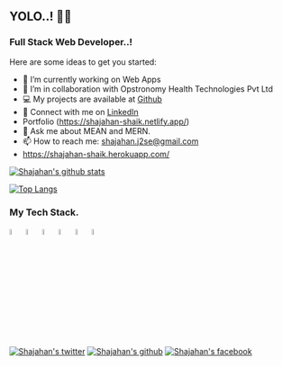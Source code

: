 ## YOLO..! 👋:blossom:
### Full Stack Web Developer..!

Here are some ideas to get you started:

- 🔭 I’m currently working on Web Apps
- 👯 I’m in collaboration with Opstronomy Health Technologies Pvt Ltd
- 💻 My projects are available at [Github](https://github.com/shajahansheik)
- 📝 Connect with me on [LinkedIn](https://www.linkedin.com/in/shajahan-shaik-22b012195/)
- Portfolio (https://shajahan-shaik.netlify.app/)
- 💬 Ask me about MEAN and MERN.
- 📫 How to reach me: shajahan.j2se@gmail.com
- https://shajahan-shaik.herokuapp.com/

[![Shajahan's github stats](https://github-readme-stats.vercel.app/api?username=shajahansheik&show_icons=true&theme=tokyonight)](https://github.com/shajahansheik/github-readme-stats)

[![Top Langs](https://github-readme-stats.vercel.app/api/top-langs/?username=shajahansheik&layout=compact&theme=tokyonight)](https://github.com/shajahansheik/github-readme-stats)

### My Tech Stack.

<p float="left">
  <img src="https://camo.githubusercontent.com/0718de253954368a746d474ac4145da14ed303e0/68747470733a2f2f72656163746e61746976652e6465762f696d672f6865616465725f6c6f676f2e737667" width="5%" height="5%">
  <img src="https://camo.githubusercontent.com/e1e113df83e7731fdb90f6f0ab2eeb155fd1b48c27d99814dcf1c23c0acdc6a2/68747470733a2f2f6173736574732e76657263656c2e636f6d2f696d6167652f75706c6f61642f76313636323133303535392f6e6578746a732f49636f6e5f6461726b5f6261636b67726f756e642e706e67" width="5%" height="5%">
    <img src="https://avatars.githubusercontent.com/u/139426?s=200&v=4" width="5%" height="5%">
    <img src="https://camo.githubusercontent.com/5f54c0817521724a2deae8dedf0c280a589fd0aa9bffd7f19fa6254bb52e996a/68747470733a2f2f6e6573746a732e636f6d2f696d672f6c6f676f2d736d616c6c2e737667" width="5%" height="5%">
  <img src="https://camo.githubusercontent.com/d1f1645b9ef49f552fa58d6170bf0f516e023979/68747470733a2f2f7777772e766563746f726c6f676f2e7a6f6e652f6c6f676f732f66697265626173652f66697265626173652d69636f6e2e737667" width="5%" height="5%">
  <img src="https://camo.githubusercontent.com/b912b7cde6980dbd24969c2cf4e1855af0079310/68747470733a2f2f7777772e766563746f726c6f676f2e7a6f6e652f6c6f676f732f666c7574746572696f2f666c7574746572696f2d69636f6e2e737667" width="5%" height="5%">

</p>

[![Shajahan's twitter](http://i.imgur.com/tXSoThF.png)](https://mobile.twitter.com/Shajahan__Shaik)
[![Shajahan's github](http://i.imgur.com/0o48UoR.png)](https://github.com/shajahansheik)
[![Shajahan's facebook](http://i.imgur.com/P3YfQoD.png)](https://www.facebook.com/shaik.shajahan.9275)
